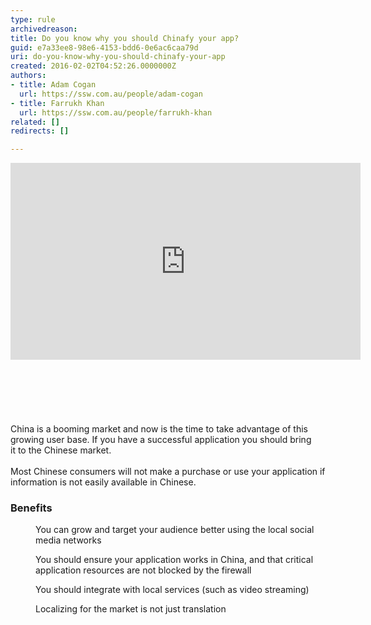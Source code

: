 ```yaml
---
type: rule
archivedreason: 
title: Do you know why you should Chinafy your app?
guid: e7a33ee8-98e6-4153-bdd6-0e6ac6caa79d
uri: do-you-know-why-you-should-chinafy-your-app
created: 2016-02-02T04:52:26.0000000Z
authors:
- title: Adam Cogan
  url: https://ssw.com.au/people/adam-cogan
- title: Farrukh Khan
  url: https://ssw.com.au/people/farrukh-khan
related: []
redirects: []

---
```



<div class="ms-rtestate-read ms-rte-embedcode ms-rte-embedil ms-rtestate-notify" unselectable="on"> 
   <iframe width="560" height="315" src="https&#58;//www.youtube.com/embed/-FvYcZ70VHY" frameborder="0"></iframe>&#160;</div>​​
<div>
   <br>​</div>
<br><excerpt class='endintro'></excerpt><br>

   <div>China is a booming market and now is the time to take advantage of this growing user base. If you have a successful application you should bring it&#160;to the Chinese market.<br><br></div><div>Most Chinese consumers will not make a purchase or use your application if information is not easily available in Chinese.<br></div><h3 class="ssw15-rteElement-H3">​Benefits<br></h3><p></p><dd class="ssw15-rteElement-FigureGood">​You can grow and target your audience better using the local social media networks<br></dd><p></p><p></p><dd class="ssw15-rteElement-FigureGood">You should&#160;ensure your application works in China, and that critical application resources are not blocked by the&#160;firewall<br></dd><p></p><p></p><dd class="ssw15-rteElement-FigureGood">You should integrate&#160;with local services (such as video streaming)<br></dd><p></p><p></p><dd class="ssw15-rteElement-FigureGood">Localizing&#160;for the market is&#160;not just translation​<br></dd><p></p>


